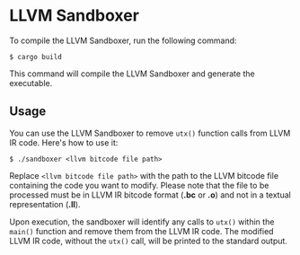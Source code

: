 # LLVM Sandboxer
To compile the LLVM Sandboxer, run the following command:
```
$ cargo build
```
This command will compile the LLVM Sandboxer and generate the executable.


## Usage
You can use the LLVM Sandboxer to remove `utx()` function calls from LLVM IR
code. Here's how to use it:
```
$ ./sandboxer <llvm bitcode file path>
```
Replace `<llvm bitcode file path>` with the path to the LLVM bitcode file
containing the code you want to modify. Please note that the file to be
processed must be in LLVM IR bitcode format (**.bc** or **.o**) and not in a
textual representation (**.ll**). 

Upon execution, the sandboxer will identify any calls to `utx()` within the
`main()` function and remove them from the LLVM IR code. The modified LLVM IR
code, without the `utx()` call, will be printed to the standard output.
